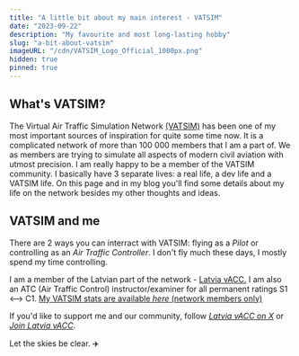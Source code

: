 ```yaml
---
title: "A little bit about my main interest - VATSIM"
date: "2023-09-22"
description: "My favourite and most long-lasting hobby"
slug: "a-bit-about-vatsim"
imageURL: "/cdn/VATSIM_Logo_Official_1000px.png"
hidden: true
pinned: true
---
```


## What's VATSIM?

The Virtual Air Traffic Simulation Network [(VATSIM)](https://vatsim.net) has been one of my most important sources of inspiration for quite some time now. It is a complicated network of more than 100 000 members that I am a part of. We as members are trying to simulate all aspects of modern civil aviation with utmost precision. I am really happy to be a member of the VATSIM community. I basically have 3 separate lives: a real life, a dev life and a VATSIM life. On this page and in my blog you'll find some details about my life on the network besides my other thoughts and ideas.

## VATSIM and me

There are 2 ways you can interract with VATSIM: flying as a _Pilot_ or controlling as an _Air Traffic Controller_. I don't fly much these days, I mostly spend my time controlling.

I am a member of the Latvian part of the network - [Latvia vACC.](https://lv-vacc.org) I am also an ATC (Air Traffic Control) instructor/examiner for all permanent ratings S1 <--> C1. [My VATSIM stats are available _here_ (network members only)](https://stats.vatsim.net/stats/1433887)

If you'd like to support me and our community, follow [_Latvia vACC on X_](https://x.com/EVRR_FIR) or [_Join Latvia vACC_](https://lv-vacc.org).

Let the skies be clear. ✈️
